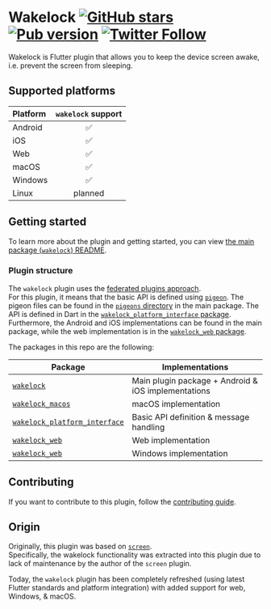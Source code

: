 # Wakelock [![GitHub stars](https://img.shields.io/github/stars/creativecreatorormaybenot/wakelock.svg)](https://github.com/creativecreatorormaybenot/wakelock) [![Pub version](https://img.shields.io/pub/v/wakelock.svg)](https://pub.dev/packages/wakelock) [![Twitter Follow](https://img.shields.io/twitter/follow/creativemaybeno?label=Follow&style=social)](https://twitter.com/creativemaybeno)

Wakelock is Flutter plugin that allows you to keep the device screen awake, i.e. prevent the screen
from sleeping.

## Supported platforms

| Platform | `wakelock` support |
| :------- | :----------------: |
| Android  |         ✅         |
| iOS      |         ✅         |
| Web      |         ✅         |
| macOS    |         ✅         |
| Windows  |         ✅         |
| Linux    |      planned       |

## Getting started

To learn more about the plugin and getting started, you can view [the main package (`wakelock`) README](https://github.com/creativecreatorormaybenot/wakelock/blob/master/wakelock/README.md).

### Plugin structure

The `wakelock` plugin uses the [federated plugins approach](https://flutter.dev/docs/development/packages-and-plugins/developing-packages#federated-plugins).  
For this plugin, it means that the basic API is defined using [`pigeon`](https://pub.dev/packages/pigeon). The pigeon files can be found in the [`pigeons` directory](https://github.com/creativecreatorormaybenot/wakelock/tree/master/wakelock/pigeons)
in the main package. The API is defined in Dart in the [`wakelock_platform_interface` package](https://github.com/creativecreatorormaybenot/wakelock/tree/master/wakelock_platform_interface).  
Furthermore, the Android and iOS implementations can be found in the main package, while the web implementation is in the [`wakelock_web` package](https://github.com/creativecreatorormaybenot/wakelock/tree/master/wakelock_platform_interface).

The packages in this repo are the following:

| Package                                                                                                                        | Implementations                                     |
| ------------------------------------------------------------------------------------------------------------------------------ | --------------------------------------------------- |
| [`wakelock`](https://github.com/creativecreatorormaybenot/wakelock/tree/master/wakelock)                                       | Main plugin package + Android & iOS implementations |
| [`wakelock_macos`](https://github.com/creativecreatorormaybenot/wakelock/tree/master/wakelock_macos)                           | macOS implementation                                |
| [`wakelock_platform_interface`](https://github.com/creativecreatorormaybenot/wakelock/tree/master/wakelock_platform_interface) | Basic API definition & message handling             |
| [`wakelock_web`](https://github.com/creativecreatorormaybenot/wakelock/tree/master/wakelock_web)                               | Web implementation                                  |
| [`wakelock_web`](https://github.com/creativecreatorormaybenot/wakelock/tree/master/wakelock_windows)                           | Windows implementation                              |

## Contributing

If you want to contribute to this plugin, follow the [contributing guide](https://github.com/creativecreatorormaybenot/wakelock/blob/master/.github/CONTRIBUTING.md).

## Origin

Originally, this plugin was based on [`screen`](https://pub.dev/packages/screen).  
Specifically, the wakelock functionality was extracted into this plugin due to lack of maintenance
by the author of the `screen` plugin.

Today, the `wakelock` plugin has been completely refreshed (using latest Flutter standards and
platform integration) with added support for web, Windows, & macOS.
